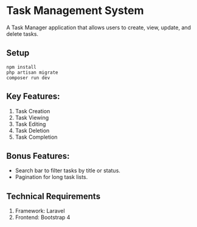 # Task Management System
A Task Manager application that allows users to create, view, update, and delete tasks.

## Setup
```
npm install
php artisan migrate
composer run dev
```

## Key Features:
1. Task Creation
2. Task Viewing
3. Task Editing
4. Task Deletion
5. Task Completion

## Bonus Features:
- Search bar to filter tasks by title or status.
- Pagination for long task lists.


## Technical Requirements
1. Framework: Laravel
2. Frontend: Bootstrap 4
